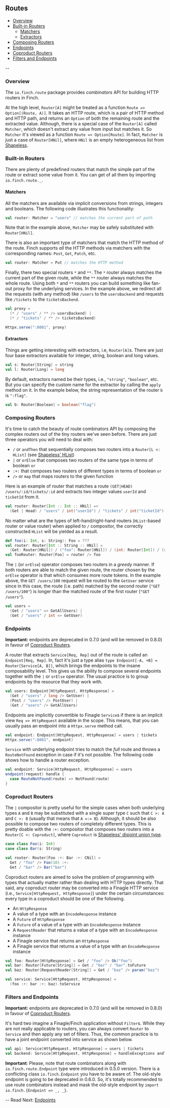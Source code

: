 ## Routes

* [Overview](route.md#overview)
* [Built-in Routers](route.md#built-in-routers)
  * [Matchers](route.md#matchers)
  * [Extractors](route.md#extractors)
* [Composing Routers](route.md#composing-routers)
* [Endpoints](route.md#endpoints)
* [Coproduct Routers](route.md#coproduct-routers)
* [Filters and Endpoints](route.md#filters-and-endpoints)

--

### Overview

The `io.finch.route` package provides _combinators_ API for building HTTP routers in Finch.

At the high level, `Router[A]` might be treated as a function `Route => Option[(Route, A)]`. It takes an HTTP route,
which is a pair of HTTP method and HTTP path, and returns an `Option` of both the remaining route and the extracted value.
Although, there is a special case of the `Router[A]` called `Matcher`, which doesn't extract any value from input but
matches it. So `Matcher` it's viewed as a function `Route => Option[Route]`. In fact, `Matcher` is just a case of
`Router[HNil]`, where `HNil` is an empty heterogeneous list from [Shapeless][0].

### Built-in Routers

There are plenty of predefined routers that match the simple part of the route or extract some value from it. You can
get of all them by importing `io.finch.route._`. 

#### Matchers

All the matchers are available via implicit conversions from strings, integers and booleans. The following code
illustrates this functionality:

```scala
val router: Matcher = "users" // matches the current part of path
```

Note that in the example above, `Matcher` may be safely substituted with `Router[HNil]`.

There is also an important type of matchers that match the HTTP method of the route. Finch supports _all_ the HTTP
methods via matchers with the corresponding names: `Post`, `Get`, `Patch`, etc.

```scala
val router: Matcher = Put // matches the HTTP method
```

Finally, there two special routers `*` and `**`. The `*` router always matches the current part of the given route,
while the `**` router always matches the whole route. Using both `*` and `**` routers you can build something like
fan-out proxy for the underlying services. In the example above, we redirect all the requests (with any method) like
`/users` to the `usersBackend` and requests like `/tickets` to the `ticketsBackend`.

```scala
val proxy = 
  (* / "users" / ** /> usersBackend) |
  (* / "tickets" / ** /> ticketsBackend)

Httpx.serve(":8081", proxy)
```
#### Extractors

Things are getting interesting with extractors, i.e, `Router[A]`s. There are just four base extractors available for
integer, string, boolean and long values.

```scala
val s: Router[String] = string
val l: Router[Long] = long
```

By default, extractors named be their types, i.e., `"string"`, `"boolean"`, etc. But you can specify the custom name for
the extractor by calling the `apply` method on it. In the example below, the string representation of the router `b` is
`":flag"`.

```scala
val b: Router[Boolean] = boolean("flag")
```

### Composing Routers

It's time to catch the beauty of route combinators API by composing the complex routers out of the tiny routers we've
seen before. There are just three operators you will need to deal with: 

* `/` or `andThen` that sequentially composes two routers into a `Router[L <: HList]` (see [Shapeless' HList][1])
* `|` or `orElse` that composes two routers of the same type in terms of boolean `or`
* `:+:` that composes two routers of different types in terms of boolean `or`
* `/>` or `map` that maps routers to the given function

Here is an example of router that matches a route `(GET|HEAD) /users/:id/tickets/:id` and extracts two integer values
`userId` and `ticketId` from it.

```scala
val router: Router[Int :: Int :: HNil] =>
  (Get | Head) / "users" / int("userId") / "tickets" / int("ticketId")
```

No matter what are the types of left-hand/right-hand routers (`HList`-based router or value router) when applied to `/`
compositor, the correctly constructed `HList` will be yielded as a result.

```scala
def foo(i: Int, s: String): Foo = ???
val router: Router[Int :: String :: HNil] =
  (Get: Router[HNil]) / ("foo": Router[HNil]) / (int: Router[Int]) / (string: Router[String])
val fooRouter: Router[Foo] = router /> foo
```

The `|` (or `orElse`) operator composes two routers in a _greedy_ manner. If both routers are able to match
the given route, the router chosen by the `orElse` operator is that which consumes more route tokens. In the example
above, the `GET /users/100` request will be routed to the `GetUser` service since in this case, the route (i.e. path)
matched by the second router (`"GET /users/100"`) is longer than the matched route of the first router (`"GET /users"`).

```scala
val users = 
  (Get / "users" => GetAllUsers) |
  (Get / "users" / int => GetUser)
```

### Endpoints

**Important:** endpoints are deprecated in 0.7.0 (and will be removed in 0.8.0) in favour of
[Coproduct Routers](#coproduct-routers).

A router that extracts `Service[Req, Rep]` out of the route is called an `Endpoint[Req, Rep]`. In, fact it's just a type
alias `type Endpoint[-A, +B] = Router[Service[A, B]]`, which brings the endpoints to the insane composability level.
This gives us the ability to compose several endpoints together with the `|` or `orElse` operator. The usual practice is to
group endpoints by the resource that they work with.
   
```scala
val users: Endpoint[HttpRequest, HttpResponse] =
  (Get / "users" / long /> GetUser) |
  (Post / "users" /> PostUser) |
  (Get / "users" /> GetAllUsers)
```

Endpoints are implicitly convertible to Finagle `Service`s if there is an implicit view `Req => HttpRequest` available
in the scope. This means, that you can usually pass an endpoint into a `Httpx.serve` method call.

```scala
val endpoint: Endpoint[HttpRequest, HttpResponse] = users | tickets
Httpx.serve(":8081", endpoint)
```

`Service` with underlying endpoint tries to match the _full_ route and throws a `RouteNotFound` exception in case if
it's not possible. The following code shows how to handle a router exception.
  
```scala
val endpoint: Service[HttpRequest, HttpResponse] = users
endpoint(request) handle {
  case RouteNotFound(route) => NotFound(route)
}
```

### Coproduct Routers

The `|` compositor is pretty useful for the simple cases when both underlying types `A` and `B` may be substituted with
a single super type `C` such that `C >: A` and `C >: B` (usually that means that `A =:= B`). Although, it should be also
possible to compose two routers of completely different types. This is pretty doable with the `:+:` compositor that
composes two routers into a `Router[C <: Coproduct]`, where `Coproduct` is [Shapeless' disjoint union type][2].

```scala
case class Foo(i: Int)
case class Bar(s: String)

val router: Router[Foo :+: Bar :+: CNil] =
  Get / "foo" /> Foo(10) :+:
  Get / "bar" /> Bar("bar")
```

Coproduct routers are aimed to solve the problem of programming with types that actually matter rather than dealing with
HTTP types directly. That said, any coproduct router may be converted into a Finagle HTTP service (i.e.,
`Service[HttpRequest, HttpResponse]`) under the certain circumstances: every type in a coproduct should be one of the
following.

* An `HttpResponse`
* A value of a type with an `EncodeResponse` instance
* A `Future` of `HttpResponse`
* A `Future` of a value of a type with an `EncodeResponse` instance
* A `RequestReader` that returns a value of a type with an `EncodeResponse` instance
* A Finagle service that returns an `HttpResponse`
* A Finagle service that returns a value of a type with an `EncodeResponse` instance

```scala
val foo: Router[HttpResponse] = Get / "foo" /> Ok("foo")
val bar: Router[Future[String]] = Get / "bar" / "bar".toFuture
val baz: Router[RequestReader[String]] = Get / "baz" /> param("baz")

val service: Service[HttpRequest, HttpResponse] =
  (foo :+: bar :+: baz).toService
```

### Filters and Endpoints

**Important:** endpoints are deprecated in 0.7.0 (and will be removed in 0.8.0) in favour of
[Coproduct Routers](#coproduct-routers).

It's hard two imagine a Finagle/Finch application without `Filter`s. While they are not really applicable to routers,
you can always convert `Router` to `Service` and then apply any set of filters. Thus, the common practice is to have
a joint endpoint converted into service as shown below.
 
```scala
val api: Service[HttpRequest, HttpResponse] = users | tickets
val backend: Service[HttpRequest, HttpResponse] = handleExceptions andThen doOtherAwesomeThings andThen api
```

**Important**: Please, note that route combinators along with `io.finch.route.Endpoint` type were introduced in 0.5.0
version. There is a conflicting class `io.finch.Endpoint` you have to be aware of. The old-style endpoint is going to
be deprecated in 0.6.0. So, it's totally recommended to use route combinators instead and mask the old-style endpoint
by `import io.finch.{Endpoint => _, _}`.

--
Read Next: [Endpoints](endpoint.md)

[0]: https://github.com/milessabin/shapeless
[1]: https://github.com/milessabin/shapeless/wiki/Feature-overview:-shapeless-2.0.0#heterogenous-lists
[2]: https://github.com/milessabin/shapeless/wiki/Feature-overview:-shapeless-2.0.0#coproducts-and-discriminated-unions
